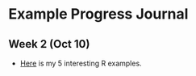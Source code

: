 # Example Progress Journal

## Week 2 (Oct 10)

+ [Here](files/interesting_examples.html) is my 5 interesting R examples. 

